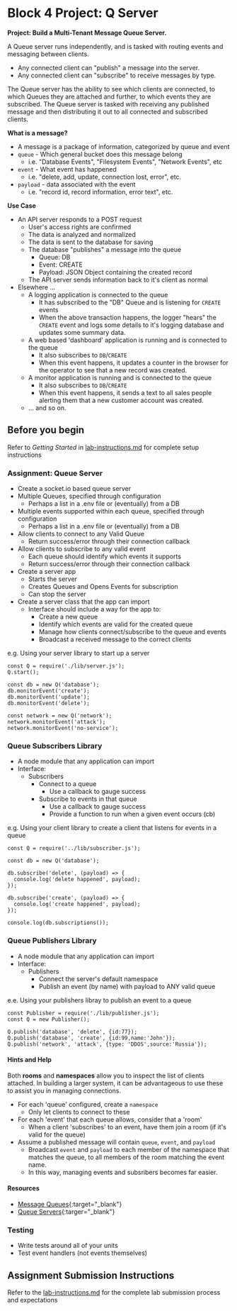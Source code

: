 # Block 4 Project: Q Server

**Project: Build a Multi-Tenant Message Queue Server.**

 A Queue server runs independently, and is tasked with routing events and messaging between clients.

- Any connected client can "publish" a message into the server.
- Any connected client can "subscribe" to receive messages by type.

The Queue server has the ability to see which clients are connected,  to which Queues they are attached and further, to which events they are subscribed.  The Queue server is tasked with receiving any published message and then distributing it out to all connected and subscribed clients.

**What is a message?**
 - A message is a package of information, categorized by queue and event
 - `queue` - Which general bucket does this message belong
   - i.e. "Database Events", "Filesystem Events", "Network Events", etc
 - `event` - What event has happened
   - i.e. "delete, add, update, connection lost, error", etc.
 - `payload` - data associated with the event
   - i.e. "record id, record information, error text", etc.

 **Use Case**
 - An API server responds to a POST request
   - User's access rights are confirmed
   - The data is analyzed and normalized
   - The data is sent to the database for saving
   - The database "publishes" a message into the queue
     - Queue: DB
     - Event: CREATE
     - Payload: JSON Object containing the created record
   - The API server sends information back to it's client as normal
 - Elsewhere ...
   - A logging application is connected to the queue
     - It has subscribed to the "DB" Queue and is listening for `CREATE` events
     - When the above transaction happens, the logger "hears" the `CREATE` event and logs some details to it's logging database and updates some summary data.
   - A web based 'dashboard' application is running and is connected to the queue
     - It also subscribes to `DB`/`CREATE`
     - When this event happens, it updates a counter in the browser for the operator to see that a new record was created.
   - A monitor application is running and is connected to the queue
     - It also subscribes to `DB`/`CREATE`
     - When this event happens, it sends a text to all sales people alerting them that a new customer account was created.
   - ... and so on.



## Before you begin
Refer to *Getting Started* in [lab-instructions.md](../../../reference/submission-instructions/labs.md) for complete setup instructions

### Assignment: Queue Server

* Create a socket.io based queue server
* Multiple Queues, specified through configuration
  * Perhaps a list in a .env file or (eventually) from a DB
* Multiple events supported within each queue, specified through configuration
  * Perhaps a list in a .env file or (eventually) from a DB
* Allow clients to connect to any Valid Queue
  * Return success/error through their connection callback
* Allow clients to subscribe to any valid event
  * Each queue should identify which events it supports
  * Return success/error through their connection callback
* Create a server app
  * Starts the server
  * Creates Queues and Opens Events for subscription
  * Can stop the server
* Create a server class that the app can import
  * Interface should include a way for the app to:
    * Create a new queue
    * Identify which events are valid for the created queue
    * Manage how clients connect/subscribe to the queue and events
    * Broadcast a received message to the correct clients

e.g. Using your server library to start up a server
```
const Q = require('./lib/server.js');
Q.start();

const db = new Q('database');
db.monitorEvent('create');
db.monitorEvent('update');
db.monitorEvent('delete');

const network = new Q('network');
network.monitorEvent('attack');
network.monitorEvent('no-service');
```

### Queue Subscribers Library

* A node module that any application can import
* Interface:
  * Subscribers
    * Connect to a queue
      * Use a callback to gauge success
    * Subscribe to events in that queue
      * Use a callback to gauge success
      * Provide a function to run when a given event occurs (cb)

e.g. Using your client library to create a client that listens for events in a queue
```
const Q = require('../lib/subscriber.js');

const db = new Q('database');

db.subscribe('delete', (payload) => {
  console.log('delete happened', payload);
});

db.subscribe('create', (payload) => {
  console.log('create happened', payload);
});

console.log(db.subscriptions());
```

### Queue Publishers Library
* A node module that any application can import
* Interface:
  * Publishers
    * Connect the server's  default namespace
    * Publish an event (by name) with payload to ANY valid queue

e.e. Using your publishers libray to publish an event to a queue
```
const Publisher = require('./lib/publisher.js');
const Q = new Publisher();

Q.publish('database', 'delete', {id:77});
Q.publish('database', 'create', {id:99,name:'John'});
Q.publish('network', 'attack', {type: 'DDOS',source:'Russia'});
```

#### Hints and Help
Both **rooms** and **namespaces** allow you to inspect the list of clients attached. In building a larger system, it can be advantageous to use these to assist you in managing connections.

* For each 'queue' configured, create a `namespace`
  * Only let clients to connect to these
* For each 'event' that each queue allows, consider that a 'room'
  * When a client 'subscribes' to an event, have them join a room (if it's valid for the queue)
* Assume a published message will contain `queue`, `event`, and `payload`
  * Broadcast `event` and `payload` to each member of the namespace that matches the queue, to all members of the room matching the event name.
  * In this way, managing events and subsribers becomes far easier.

#### Resources
  * [Message Queues](https://en.wikipedia.org/wiki/Message_queue){:target="_blank"}
  * [Queue Servers](http://queues.io/){:targer="_blank"}


### Testing
* Write tests around all of your units
* Test event handlers (not events themselves)


## Assignment Submission Instructions
Refer to the [lab-instructions.md](../../../reference/submission-instructions/labs.md) for the complete lab submission process and expectations



